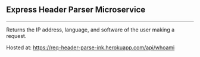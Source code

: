 ## Express Header Parser Microservice
-----

Returns the IP address, language, and software of the user making a request.

Hosted at:
https://req-header-parse-ink.herokuapp.com/api/whoami
